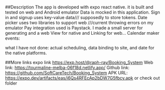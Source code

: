 ##Description
The app is developed with expo react native. it is built and tested on web and Android emulator 
Data is mocked in this application. Sign in and signup uses key-value data/// supposedly to store tokens.
Date picker uses two libraries to support web  ///current throwing errors on my emulator
Pay integration used is Paystack. I made a small server for generating and a web View for native and Linking for web... 
Calendar maker events:   

what I have not done: actual scheduling, data binding to site, and date for the native platforms.
 
##More links
expo link https://exp.host/@raph-ray/Booking_System
Web link: https://tourmaline-melba-06f18d.netlify.app/
Github link: https://github.com/SoftCareTech/Booking_System
APK URL: https://expo.dev/artifacts/eas/i6Qs4RFEcAp2bDW7G5fbcy.apk or check out folder
